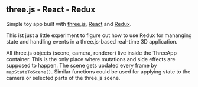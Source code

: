 ## three.js - React - Redux

Simple toy app built with [three.js](https://github.com/mrdoob/three.js), [React](https://github.com/facebook/react) and [Redux](https://github.com/reactjs/redux).

This ist just a little experiment to figure out how to use Redux for mananging state and handling events in a three.js-based real-time 3D application.

All three.js objects (scene, camera, renderer) live inside the ThreeApp container. This is the only place where mutations and side effects are supposed to happen. The scene gets updated every frame by `mapStateToScene()`. Similar functions could be used for applying state to the camera or selected parts of the three.js scene.